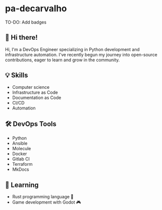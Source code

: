 # pa-decarvalho

TO-DO: Add badges

## 👋 Hi there!

Hi, I'm a DevOps Engineer specializing in Python development and infrastructure automation.
I've recently begun my journey into open-source contributions, eager to learn and grow in the community.

## 💡 Skills

- Computer science
- Infrastructure as Code
- Documentation as Code
- CI/CD
- Automation

## 🛠️ DevOps Tools

- Python
- Ansible
- Molecule
- Docker
- Gitlab CI
- Terraform
- MkDocs

## 🚀 Learning

- Rust programming language 🦀
- Game development with Godot 🎮
